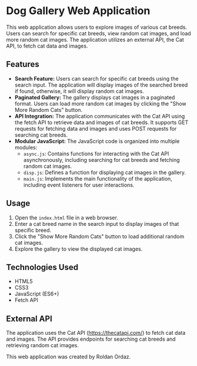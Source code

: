 # Dog Gallery Web Application

This web application allows users to explore images of various cat breeds. Users can search for specific cat breeds, view random cat images, and load more random cat images. The application utilizes an external API, the Cat API, to fetch cat data and images.

## Features
- **Search Feature:** Users can search for specific cat breeds using the search input. The application will display images of the searched breed if found, otherwise, it will display random cat images.
- **Paginated Gallery:** The gallery displays cat images in a paginated format. Users can load more random cat images by clicking the "Show More Random Cats" button.
- **API Integration:** The application communicates with the Cat API using the fetch API to retrieve data and images of cat breeds. It supports GET requests for fetching data and images and uses POST requests for searching cat breeds.
- **Modular JavaScript:** The JavaScript code is organized into multiple modules:
  - `async.js`: Contains functions for interacting with the Cat API asynchronously, including searching for cat breeds and fetching random cat images.
  - `disp.js`: Defines a function for displaying cat images in the gallery.
  - `main.js`: Implements the main functionality of the application, including event listeners for user interactions.

## Usage
1. Open the `index.html` file in a web browser.
2. Enter a cat breed name in the search input to display images of that specific breed.
3. Click the "Show More Random Cats" button to load additional random cat images.
4. Explore the gallery to view the displayed cat images.

## Technologies Used
- HTML5
- CSS3
- JavaScript (ES6+)
- Fetch API

## External API
The application uses the Cat API (https://thecatapi.com/) to fetch cat data and images. The API provides endpoints for searching cat breeds and retrieving random cat images.


This web application was created by Roldan Ordaz.

